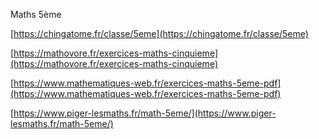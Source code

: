 

Maths 5ème

[https://chingatome.fr/classe/5eme](https://chingatome.fr/classe/5eme)

[https://mathovore.fr/exercices-maths-cinquieme](https://mathovore.fr/exercices-maths-cinquieme)

[https://www.mathematiques-web.fr/exercices-maths-5eme-pdf](https://www.mathematiques-web.fr/exercices-maths-5eme-pdf)

[https://www.piger-lesmaths.fr/math-5eme/](https://www.piger-lesmaths.fr/math-5eme/)


